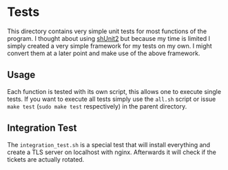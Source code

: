 # Tests
This directory contains very simple unit tests for most functions of the
program. I thought about using [shUnit2](https://code.google.com/p/shunit2/) but
because my time is limited I simply created a very simple framework for my tests
on my own. I might convert them at a later point and make use of the above
framework.

## Usage
Each function is tested with its own script, this allows one to execute single
tests. If you want to execute all tests simply use the `all.sh` script or issue
`make test` (`sudo make test` respectively) in the parent directory.

## Integration Test
The `integration_test.sh` is a special test that will install everything and
create a TLS server on localhost with nginx. Afterwards it will check if the
tickets are actually rotated.
